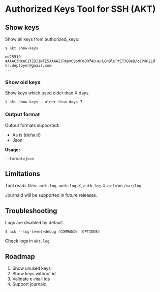 # Authorized Keys Tool for SSH (AKT)

## Show keys

Show all keys from authorized_keys:

```shell
$ akt show-keys

ed25519 AAAAC3NzaC1lZDI1NTE5AAAAIJRApVG9oMFm8Rf4UHe+L8NDluPrIT3Q9eB/o1PXR2Ld mr.deployer@gmail.com
...
```

### Show old keys

Show keys which used older than X days.

```shell
$ akt show-keys --older-than-days 7
```

### Output format

Output formats supported:
- As is (default)
- Json

**Usage:**

```
--format=json
```

## Limitations

Tool reads files: `auth.log`, `auth.log.X`, `auth.log.X.gz` from `/var/log`.

Journald will be supported in future releases.

## Troubleshooting

Logs are disabled by default.

```shell
$ ack --log-level=debug [COMMAND] [OPTIONS]
```

Check logs in `akt.log`.

## Roadmap

1. Show unused keys
2. Show keys without id
3. Validate e-mail ids
4. Support journald
